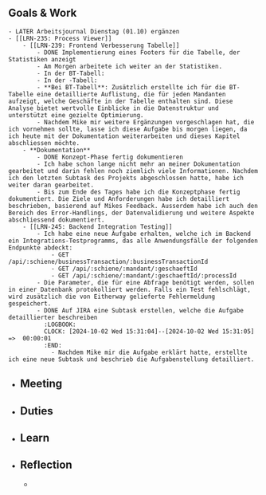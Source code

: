 ## Goals & Work
	- LATER Arbeitsjournal Dienstag (01.10) ergänzen
	- [[LRN-235: Process Viewer]]
		- [[LRN-239: Frontend Verbesserung Tabelle]]
			- DONE Implementierung eines Footers für die Tabelle, der Statistiken anzeigt
			- Am Morgen arbeitete ich weiter an der Statistiken.
			- In der BT-Tabell:
			- In der -Tabell:
			- **Bei BT-Tabell**: Zusätzlich erstellte ich für die BT-Tabelle eine detaillierte Auflistung, die für jeden Mandanten aufzeigt, welche Geschäfte in der Tabelle enthalten sind. Diese Analyse bietet wertvolle Einblicke in die Datenstruktur und unterstützt eine gezielte Optimierung.
			- Nachdem Mike mir weitere Ergänzungen vorgeschlagen hat, die ich vornehmen sollte, lasse ich diese Aufgabe bis morgen liegen, da ich heute mit der Dokumentation weiterarbeiten und dieses Kapitel abschliessen möchte.
		- **Dokumentation**
			- DONE Konzept-Phase fertig dokumentieren
			- Ich habe schon lange nicht mehr an meiner Dokumentation gearbeitet und darin fehlen noch ziemlich viele Informationen. Nachdem ich den letzten Subtask des Projekts abgeschlossen hatte, habe ich weiter daran gearbeitet.
			- Bis zum Ende des Tages habe ich die Konzeptphase fertig dokumentiert. Die Ziele und Anforderungen habe ich detailliert beschrieben, basierend auf Mikes Feedback. Ausserdem habe ich auch den Bereich des Error-Handlings, der Datenvalidierung und weitere Aspekte abschliessend dokumentiert.
		- [[LRN-245: Backend Integration Testing]]
			- Ich habe eine neue Aufgabe erhalten, welche ich im Backend ein Integrations-Testprogramms, das alle Anwendungsfälle der folgenden Endpunkte abdeckt:
				- GET /api/:schiene/businessTransaction/:businessTransactionId
				- GET /api/:schiene/:mandant/:geschaeftId
				- GET /api/:schiene/:mandant/:geschaeftId/:processId
			- Die Parameter, die für eine Abfrage benötigt werden, sollen in einer Datenbank protokolliert werden. Falls ein Test fehlschlägt, wird zusätzlich die von Eitherway gelieferte Fehlermeldung gespeichert.
			- DONE Auf JIRA eine Subtask erstellen, welche die Aufgabe detaillierter beschreiben
			  :LOGBOOK:
			  CLOCK: [2024-10-02 Wed 15:31:04]--[2024-10-02 Wed 15:31:05] =>  00:00:01
			  :END:
				- Nachdem Mike mir die Aufgabe erklärt hatte, erstellte ich eine neue Subtask und beschrieb die Aufgabenstellung detailliert.
- ## Meeting
- ## Duties
- ## Learn
- ## Reflection
	-